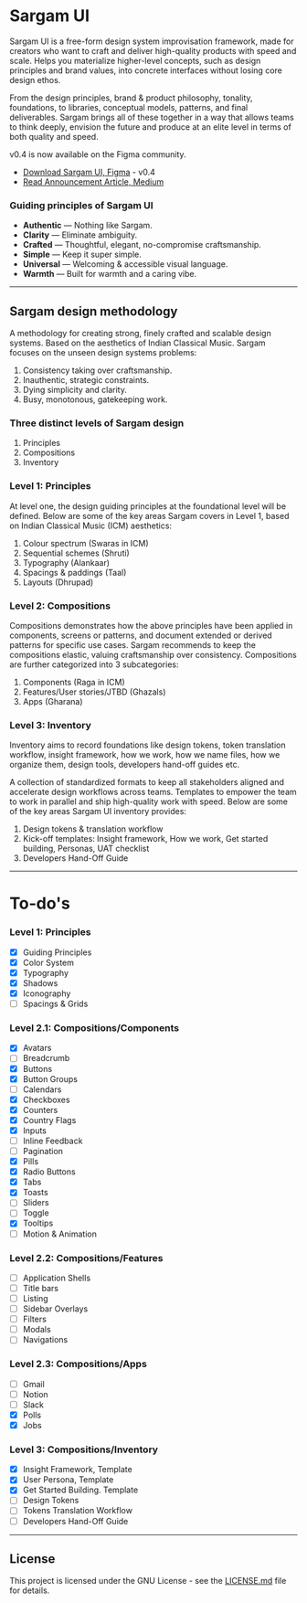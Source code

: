 # Sargam UI
Sargam UI is a free-form design system improvisation framework, made for creators who want to craft and deliver high-quality products with speed and scale. Helps you materialize higher-level concepts, such as design principles and brand values, into concrete interfaces without losing core design ethos.

From the design principles, brand & product philosophy, tonality, foundations, to libraries, conceptual models, patterns, and final deliverables. Sargam brings all of these together in a way that allows teams to think deeply, envision the future and produce at an elite level in terms of both quality and speed.

v0.4 is now available on the Figma community.

* [Download Sargam UI, Figma](https://www.figma.com/community/file/997606486822345599/Sargam-UI) - v0.4
* [Read Announcement Article, Medium](https://planetabhi.medium.com/announcing-sargam-design-cc28e86c3f05)


### Guiding principles of Sargam UI
* **Authentic** — Nothing like Sargam.
* **Clarity** — Eliminate ambiguity.
* **Crafted** — Thoughtful, elegant, no-compromise craftsmanship.
* **Simple** — Keep it super simple.
* **Universal** — Welcoming & accessible visual language.
* **Warmth** — Built for warmth and a caring vibe.

-----

## Sargam design methodology
A methodology for creating strong, finely crafted and scalable design systems. Based on the aesthetics of Indian Classical Music. Sargam focuses on the unseen design systems problems:
1. Consistency taking over craftsmanship.
2. Inauthentic, strategic constraints.
3. Dying simplicity and clarity.
4. Busy, monotonous, gatekeeping work.

### Three distinct levels of Sargam design

1. Principles
2. Compositions
3. Inventory

### Level 1: Principles
At level one, the design guiding principles at the foundational level will be defined. Below are some of the key areas Sargam covers in Level 1, based on Indian Classical Music (ICM) aesthetics:

1. Colour spectrum (Swaras in ICM)
2. Sequential schemes (Shruti)
3. Typography (Alankaar)
4. Spacings & paddings (Taal)
5. Layouts (Dhrupad)

### Level 2: Compositions
Compositions demonstrates how the above principles have been applied in components, screens or patterns, and document extended or derived patterns for specific use cases. Sargam recommends to keep the compositions elastic, valuing craftsmanship over consistency. Compositions are further categorized into 3 subcategories:

1. Components (Raga in ICM)
2. Features/User stories/JTBD (Ghazals)
3. Apps (Gharana)

### Level 3: Inventory
Inventory aims to record foundations like design tokens, token translation workflow, insight framework, how we work, how we name files, how we organize them, design tools, developers hand-off guides etc.

A collection of standardized formats to keep all stakeholders aligned and accelerate design workflows across teams. Templates to empower the team to work in parallel and ship high-quality work with speed. Below are some of the key areas Sargam UI inventory provides:

1. Design tokens & translation workflow
2. Kick-off templates: Insight framework, How we work, Get started building, Personas, UAT checklist
3. Developers Hand-Off Guide

-----

# To-do's

### Level 1: Principles
- [x] Guiding Principles
- [x] Color System
- [x] Typography
- [x] Shadows
- [x] Iconography
- [ ] Spacings & Grids

### Level 2.1: Compositions/Components
- [x] Avatars
- [ ] Breadcrumb
- [x] Buttons
- [x] Button Groups
- [ ] Calendars
- [x] Checkboxes
- [x] Counters
- [x] Country Flags
- [x] Inputs
- [ ] Inline Feedback
- [ ] Pagination
- [x] Pills
- [x] Radio Buttons
- [x] Tabs
- [x] Toasts
- [ ] Sliders
- [ ] Toggle
- [x] Tooltips
- [ ] Motion & Animation

### Level 2.2: Compositions/Features
- [ ] Application Shells
- [ ] Title bars
- [ ] Listing
- [ ] Sidebar Overlays
- [ ] Filters
- [ ] Modals
- [ ] Navigations

### Level 2.3: Compositions/Apps
- [ ] Gmail
- [ ] Notion
- [ ] Slack
- [x] Polls
- [x] Jobs

### Level 3: Compositions/Inventory
- [x] Insight Framework, Template
- [x] User Persona, Template
- [x] Get Started Building. Template
- [ ] Design Tokens
- [ ] Tokens Translation Workflow
- [ ] Developers Hand-Off Guide

-----

## License
This project is licensed under the GNU License - see the [LICENSE.md](LICENSE.md) file for details.
